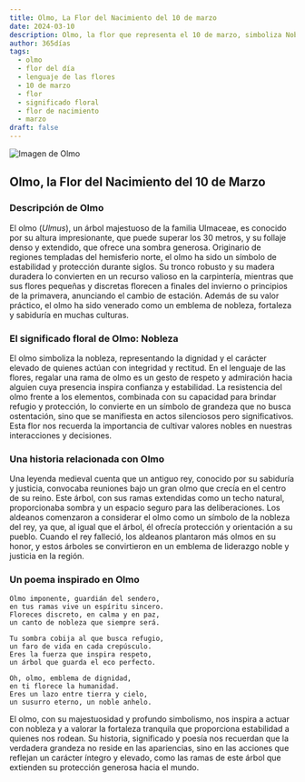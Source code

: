 ```yaml
---
title: Olmo, La Flor del Nacimiento del 10 de marzo
date: 2024-03-10
description: Olmo, la flor que representa el 10 de marzo, simboliza Nobleza. Descubre su fascinante historia, significado en el lenguaje de las flores y una poesía que celebra su belleza.
author: 365días
tags:
  - olmo
  - flor del día
  - lenguaje de las flores
  - 10 de marzo
  - flor
  - significado floral
  - flor de nacimiento
  - marzo
draft: false
---
```



![Imagen de Olmo](https://cdn.pixabay.com/photo/2018/06/11/08/18/leaves-3468013_960_720.jpg#center)


## Olmo, la Flor del Nacimiento del 10 de Marzo

### Descripción de Olmo

El olmo (_Ulmus_), un árbol majestuoso de la familia Ulmaceae, es conocido por su altura impresionante, que puede superar los 30 metros, y su follaje denso y extendido, que ofrece una sombra generosa. Originario de regiones templadas del hemisferio norte, el olmo ha sido un símbolo de estabilidad y protección durante siglos. Su tronco robusto y su madera duradera lo convierten en un recurso valioso en la carpintería, mientras que sus flores pequeñas y discretas florecen a finales del invierno o principios de la primavera, anunciando el cambio de estación. Además de su valor práctico, el olmo ha sido venerado como un emblema de nobleza, fortaleza y sabiduría en muchas culturas.

### El significado floral de Olmo: Nobleza

El olmo simboliza la nobleza, representando la dignidad y el carácter elevado de quienes actúan con integridad y rectitud. En el lenguaje de las flores, regalar una rama de olmo es un gesto de respeto y admiración hacia alguien cuya presencia inspira confianza y estabilidad. La resistencia del olmo frente a los elementos, combinada con su capacidad para brindar refugio y protección, lo convierte en un símbolo de grandeza que no busca ostentación, sino que se manifiesta en actos silenciosos pero significativos. Esta flor nos recuerda la importancia de cultivar valores nobles en nuestras interacciones y decisiones.

### Una historia relacionada con Olmo

Una leyenda medieval cuenta que un antiguo rey, conocido por su sabiduría y justicia, convocaba reuniones bajo un gran olmo que crecía en el centro de su reino. Este árbol, con sus ramas extendidas como un techo natural, proporcionaba sombra y un espacio seguro para las deliberaciones. Los aldeanos comenzaron a considerar el olmo como un símbolo de la nobleza del rey, ya que, al igual que el árbol, él ofrecía protección y orientación a su pueblo. Cuando el rey falleció, los aldeanos plantaron más olmos en su honor, y estos árboles se convirtieron en un emblema de liderazgo noble y justicia en la región.

### Un poema inspirado en Olmo

```
Olmo imponente, guardián del sendero,  
en tus ramas vive un espíritu sincero.  
Floreces discreto, en calma y en paz,  
un canto de nobleza que siempre será.  

Tu sombra cobija al que busca refugio,  
un faro de vida en cada crepúsculo.  
Eres la fuerza que inspira respeto,  
un árbol que guarda el eco perfecto.  

Oh, olmo, emblema de dignidad,  
en ti florece la humanidad.  
Eres un lazo entre tierra y cielo,  
un susurro eterno, un noble anhelo.  
```

El olmo, con su majestuosidad y profundo simbolismo, nos inspira a actuar con nobleza y a valorar la fortaleza tranquila que proporciona estabilidad a quienes nos rodean. Su historia, significado y poesía nos recuerdan que la verdadera grandeza no reside en las apariencias, sino en las acciones que reflejan un carácter íntegro y elevado, como las ramas de este árbol que extienden su protección generosa hacia el mundo.
